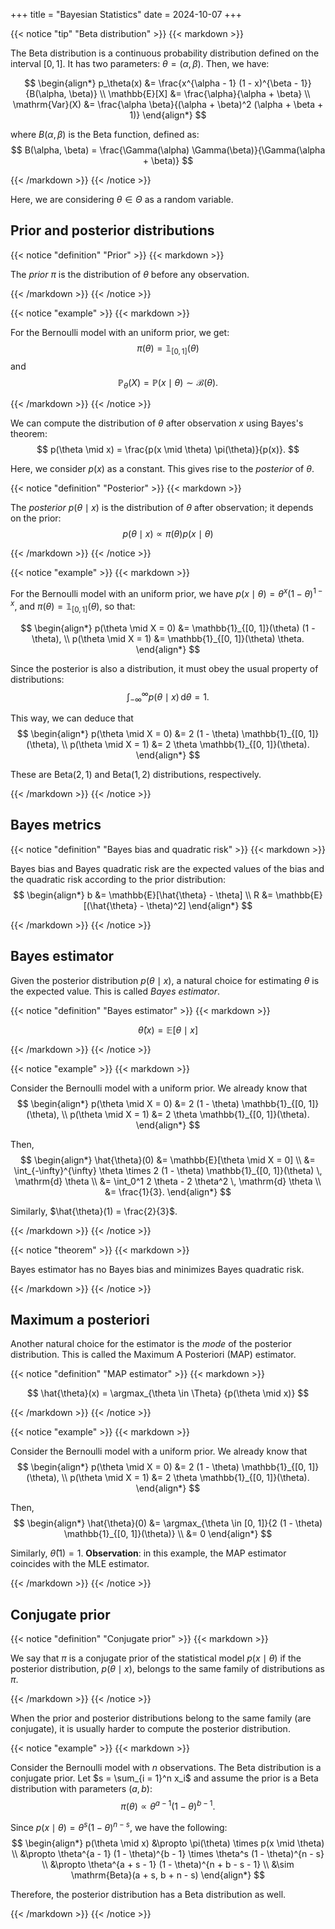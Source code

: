 +++
title = "Bayesian Statistics"
date = 2024-10-07
+++

{{< notice "tip" "Beta distribution" >}}
{{< markdown >}}

The Beta distribution is a continuous probability distribution defined on the interval $[0, 1]$.
It has two parameters: $\theta = (\alpha, \beta)$.
Then, we have:

$$
\begin{align*}
p_\theta(x) &= \frac{x^{\alpha - 1} (1 - x)^{\beta - 1}}{B(\alpha, \beta)} \\
\mathbb{E}[X] &= \frac{\alpha}{\alpha + \beta} \\
\mathrm{Var}(X) &= \frac{\alpha \beta}{(\alpha + \beta)^2 (\alpha + \beta + 1)}
\end{align*}
$$

where $B(\alpha, \beta)$ is the Beta function, defined as:
$$
B(\alpha, \beta) = \frac{\Gamma(\alpha) \Gamma(\beta)}{\Gamma(\alpha + \beta)}
$$

{{< /markdown >}}
{{< /notice >}}

Here, we are considering $\theta \in \Theta$ as a random variable. $\DeclareMathOperator*{\argmax}{arg \,max \,} \DeclareMathOperator*{\argmin}{arg \,min \,}$

## Prior and posterior distributions

{{< notice "definition" "Prior" >}}
{{< markdown >}}

The *prior* $\pi$ is the distribution of $\theta$ before any observation.

{{< /markdown >}}
{{< /notice >}}

{{< notice "example" >}}
{{< markdown >}}

For the Bernoulli model with an uniform prior, we get:
$$
\pi(\theta) = \mathbb{1}_{[0, 1]}(\theta)
$$
and
$$
\mathbb{P}_\theta(X) = \mathbb{P}(x \mid \theta) \sim \mathcal{B}(\theta).
$$

{{< /markdown >}}
{{< /notice >}}

We can compute the distribution of $\theta$ after observation $x$ using Bayes's theorem:
$$
p(\theta \mid x) = \frac{p(x \mid \theta) \pi(\theta)}{p(x)}.
$$

Here, we consider $p(x)$ as a constant.
This gives rise to the *posterior* of $\theta$.

{{< notice "definition" "Posterior" >}}
{{< markdown >}}

The *posterior* $p(\theta \mid x)$ is the distribution of $\theta$ after observation; it depends on the prior:
$$
p(\theta \mid x) \propto \pi(\theta) p(x \mid \theta)
$$

{{< /markdown >}}
{{< /notice >}}

{{< notice "example" >}}
{{< markdown >}}

For the Bernoulli model with an uniform prior, we have $p(x \mid \theta) = \theta^x (1 - \theta)^{1 - x}$, and $\pi(\theta) = \mathbb{1}_{[0, 1]}(\theta)$, so that:

$$
\begin{align*}
p(\theta \mid X = 0) &= \mathbb{1}_{[0, 1]}(\theta) (1 -\theta), \\
p(\theta \mid X = 1) &= \mathbb{1}_{[0, 1]}(\theta) \theta.
\end{align*}
$$

Since the posterior is also a distribution, it must obey the usual property of distributions:
$$
\int_{-\infty}^{\infty} p(\theta \mid x) \, \mathrm{d}\theta = 1.
$$

This way, we can deduce that
$$
\begin{align*}
p(\theta \mid X = 0) &= 2 (1 - \theta) \mathbb{1}_{[0, 1]}(\theta), \\
p(\theta \mid X = 1) &= 2 \theta \mathbb{1}_{[0, 1]}(\theta).
\end{align*}
$$

These are $\mathrm{Beta}(2, 1)$ and $\mathrm{Beta}(1, 2)$ distributions, respectively.

{{< /markdown >}}
{{< /notice >}}

## Bayes metrics

{{< notice "definition" "Bayes bias and quadratic risk" >}}
{{< markdown >}}

Bayes bias and Bayes quadratic risk are the expected values of the bias and the quadratic risk according to the prior distribution:
$$
\begin{align*}
b &= \mathbb{E}[\hat{\theta} - \theta] \\
R &= \mathbb{E}[(\hat{\theta} - \theta)^2]
\end{align*}
$$

{{< /markdown >}}
{{< /notice >}}

## Bayes estimator

Given the posterior distribution $p(\theta \mid x)$, a natural choice for estimating $\theta$ is the expected value.
This is called *Bayes estimator*.

{{< notice "definition" "Bayes estimator" >}}
{{< markdown >}}

$$
\hat{\theta}(x) = \mathbb{E}[\theta \mid x]
$$

{{< /markdown >}}
{{< /notice >}}

{{< notice "example" >}}
{{< markdown >}}

Consider the Bernoulli model with a uniform prior.
We already know that
$$
\begin{align*}
p(\theta \mid X = 0) &= 2 (1 - \theta) \mathbb{1}_{[0, 1]}(\theta), \\
p(\theta \mid X = 1) &= 2 \theta \mathbb{1}_{[0, 1]}(\theta).
\end{align*}
$$

Then,
$$
\begin{align*}
\hat{\theta}(0) &= \mathbb{E}[\theta \mid X = 0] \\
&= \int_{-\infty}^{\infty} \theta \times 2 (1 - \theta) \mathbb{1}_{[0, 1]}(\theta) \, \mathrm{d} \theta \\
&= \int_0^1 2 \theta - 2 \theta^2 \, \mathrm{d} \theta \\
&= \frac{1}{3}.
\end{align*}
$$

Similarly, $\hat{\theta}(1) = \frac{2}{3}$.

{{< /markdown >}}
{{< /notice >}}

{{< notice "theorem" >}}
{{< markdown >}}

Bayes estimator has no Bayes bias and minimizes Bayes quadratic risk.

{{< /markdown >}}
{{< /notice >}}

## Maximum a posteriori

Another natural choice for the estimator is the *mode* of the posterior distribution.
This is called the Maximum A Posteriori (MAP) estimator.

{{< notice "definition" "MAP estimator" >}}
{{< markdown >}}

$$
\hat{\theta}(x) = \argmax_{\theta \in \Theta} {p(\theta \mid x)}
$$

{{< /markdown >}}
{{< /notice >}}

{{< notice "example" >}}
{{< markdown >}}

Consider the Bernoulli model with a uniform prior.
We already know that
$$
\begin{align*}
p(\theta \mid X = 0) &= 2 (1 - \theta) \mathbb{1}_{[0, 1]}(\theta), \\
p(\theta \mid X = 1) &= 2 \theta \mathbb{1}_{[0, 1]}(\theta).
\end{align*}
$$

Then,
$$
\begin{align*}
\hat{\theta}(0) &= \argmax_{\theta \in [0, 1]}{2 (1 - \theta) \mathbb{1}_{[0, 1]}(\theta)} \\
&= 0
\end{align*}
$$

Similarly, $\hat{\theta}(1) = 1$.
**Observation**: in this example, the MAP estimator coincides with the MLE estimator.

{{< /markdown >}}
{{< /notice >}}

## Conjugate prior

{{< notice "definition" "Conjugate prior" >}}
{{< markdown >}}

We say that $\pi$ is a conjugate prior of the statistical model $p(x \mid \theta)$ if the posterior distribution, $p(\theta \mid x)$, belongs to the same family of distributions as $\pi$.

{{< /markdown >}}
{{< /notice >}}

When the prior and posterior distributions belong to the same family (are conjugate), it is usually harder to compute the posterior distribution.

{{< notice "example" >}}
{{< markdown >}}

Consider the Bernoulli model with $n$ observations.
The Beta distribution is a conjugate prior.
Let $s = \sum_{i = 1}^n x_i$ and assume the prior is a Beta distribution with parameters $(a, b)$:
$$
\pi(\theta) \propto \theta^{a - 1} (1 - \theta)^{b - 1}.
$$

Since $p(x \mid \theta) = \theta^s (1 - \theta)^{n - s}$, we have the following:
$$
\begin{align*}
p(\theta \mid x) &\propto \pi(\theta) \times p(x \mid \theta) \\
&\propto \theta^{a - 1} (1 - \theta)^{b - 1} \times \theta^s (1 - \theta)^{n - s} \\
&\propto \theta^{a + s - 1} (1 - \theta)^{n + b - s - 1} \\
&\sim \mathrm{Beta}(a + s, b + n - s)
\end{align*}
$$

Therefore, the posterior distribution has a Beta distribution as well.

{{< /markdown >}}
{{< /notice >}}
